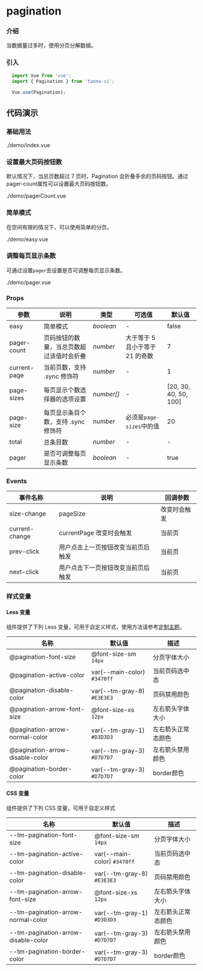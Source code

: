 # pagination

### 介绍

当数据量过多时，使用分页分解数据。

### 引入

```js
  import Vue from 'vue';
  import { Pagination } from 'tanma-ui';
  
  Vue.use(Pagination);
```

## 代码演示

### 基础用法

<demo-code>./demo/index.vue</demo-code>

### 设置最大页码按钮数

默认情况下，当总页数超过 7 页时，Pagination 会折叠多余的页码按钮。通过pager-count属性可以设置最大页码按钮数。

<demo-code>./demo/pagerCount.vue</demo-code>

### 简单模式

在空间有限的情况下，可以使用简单的分页。

<demo-code>./demo/easy.vue</demo-code>

### 调整每页显示条数

可通过设置`pager`去设置是否可调整每页显示条数。

<demo-code>./demo/pager.vue</demo-code>

### Props

参数 | 说明 | 类型 | 可选值 | 默认值
-- | -- | -- | -- | --
easy | 简单模式 | _boolean_ | - | false
pager-count | 页码按钮的数量，当总页数超过该值时会折叠 | _number_ | 大于等于 5 且小于等于 21 的奇数 | 7
current-page | 当前页数，支持 .sync 修饰符 | _number_ | - | 1
page-sizes | 每页显示个数选择器的选项设置 | _number[]_ | - | [20, 30, 40, 50, 100]
page-size | 每页显示条目个数，支持 .sync 修饰符 | _number_ | 必须是`page-sizes`中的值 | 20
total | 总条目数 | _number_ | - | -
pager | 是否可调整每页显示条数 | _boolean_ | - | true

### Events

事件名称 | 说明 | 回调参数
-- | -- | --
size-change | pageSize | 改变时会触发 | 每页条数
current-change | currentPage 改变时会触发 | 当前页
prev-click | 用户点击上一页按钮改变当前页后触发 | 当前页
next-click | 用户点击下一页按钮改变当前页后触发 | 当前页

### 样式变量

#### Less 变量

组件提供了下列 Less 变量，可用于自定义样式，使用方法请参考[定制主题](#/theme)。

名称 | 默认值 | 描述
-- | -- | --
@pagination-font-size | @font-size-sm `14px` | 分页字体大小
@pagination-active-color | var(--main-color) `#3470ff` | 当前页码选中态
@pagination-disable-color | var(--tm-gray-8) `#E3E3E3` | 页码禁用颜色
@pagination-arrow-font-size | @font-size-xs `12px` | 左右箭头字体大小
@pagination-arrow-normal-color | var(--tm-gray-1) `#D3D3D3` | 左右箭头正常态颜色
@pagination-arrow-disable-color | var(--tm-gray-3) `#D7D7D7` | 左右箭头禁用颜色
@pagination-border-color | var(--tm-gray-3) `#D7D7D7`| border颜色

#### CSS 变量

组件提供了下列 CSS 变量，可用于自定义样式

名称 | 默认值 | 描述
-- | -- | --
--tm-pagination-font-size | @font-size-sm `14px` | 分页字体大小
--tm-pagination-active-color | var(--main-color) `#3470ff` | 当前页码选中态
--tm-pagination-disable-color | var(--tm-gray-8) `#E3E3E3` | 页码禁用颜色
--tm-pagination-arrow-font-size | @font-size-xs `12px` | 左右箭头字体大小
--tm-pagination-arrow-normal-color | var(--tm-gray-1) `#D3D3D3` | 左右箭头正常态颜色
--tm-pagination-arrow-disable-color | var(--tm-gray-3) `#D7D7D7` | 左右箭头禁用颜色
--tm-pagination-border-color | var(--tm-gray-3) `#D7D7D7`| border颜色